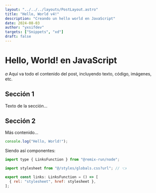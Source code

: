 ```yaml
---
layout: "../../../layouts/PostLayout.astro"
title: "Hello, World v4!"
description: "Creando un hello world en JavaScript"
date: 2024-08-03
author: "yxsifdev"
targets: ["Snippets", "xd"]
draft: false
---
```


# Hello, World! en JavaScript
*a*
Aquí va todo el contenido del post, incluyendo texto, código, imágenes, etc.

## Sección 1

Texto de la sección...

## Sección 2

Más contenido...

```js
console.log("Hello, World!");
```

Siendo así componentes:

```jsx
import type { LinksFunction } from "@remix-run/node";

import stylesheet from "@/styles/globals.css?url"; // 👈

export const links: LinksFunction = () => [
  { rel: "stylesheet", href: stylesheet },
];
```